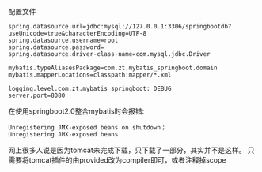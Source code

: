 配置文件
```$xslt
spring.datasource.url=jdbc:mysql://127.0.0.1:3306/springbootdb?useUnicode=true&characterEncoding=UTF-8
spring.datasource.username=root
spring.datasource.password=
spring.datasource.driver-class-name=com.mysql.jdbc.Driver

mybatis.typeAliasesPackage=com.zt.mybatis_springboot.domain
mybatis.mapperLocations=classpath:mapper/*.xml

logging.level.com.zt.mybatis_springboot: DEBUG
server.port=8080
```

在使用springboot2.0整合mybatis时会报错:
```$xslt
Unregistering JMX-exposed beans on shutdown；
Unregistering JMX-exposed beans
```
网上很多人说是因为tomcat未完成下载，只下载了一部分，其实并不是这样。
只需要将tomcat插件的<scope>由provided改为compiler即可，或者注释掉scope
